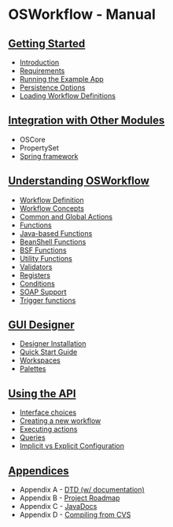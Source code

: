 # OSWorkflow - Manual

## [Getting Started](getting_started/getting_started.md)

* [Introduction](getting_started/introduction.md)
* [Requirements](getting_started/requirements.md)
* [Running the Example App](getting_started/running_the_example_app.md)
* [Persistence Options](getting_started/persistence_options.md)
* [Loading Workflow Definitions](getting_started/loading_workflow_definitions.md)

## [Integration with Other Modules](integration_with_other_modules/integration_with_other_modules.md)

* OSCore
* PropertySet
* [Spring framework](spring_framework.md)

## [Understanding OSWorkflow](understanding_osworkflow/understanding_osworkflow.md)

* [Workflow Definition](understanding_osworkflow/workflow_definition.md)
* [Workflow Concepts](understanding_osworkflow/workflow_concepts.md)
* [Common and Global Actions](understanding_osworkflow/common_and_global_actions.md)
* [Functions](understanding_osworkflow/functions.md)
* [Java-based Functions](understanding_osworkflow/java-based_functions.md)
* [BeanShell Functions](understanding_osworkflow/beanshell_functions.md)
* [BSF Functions](understanding_osworkflow/bsf_functions.md)
* [Utility Functions](understanding_osworkflow/utility_functions.md)
* [Validators](understanding_osworkflow/validators.md)
* [Registers](understanding_osworkflow/registers.md)
* [Conditions](understanding_osworkflow/conditions.md)
* [SOAP Support](understanding_osworkflow/soap_support.md)
* [Trigger functions](understanding_osworkflow/trigger_functions.md)

## [GUI Designer](gui_designer/gui_designer.md)

* [Designer Installation](gui_designer/designer_installation.md)
* [Quick Start Guide](gui_designer/quick_start_guide.md)
* [Workspaces](gui_designer/workspaces.md)
* [Palettes](gui_designer/palettes.md)

## [Using the API](using_the_api/using_the_api.md)

* [Interface choices](using_the_api/interface_choices.md)
* [Creating a new workflow](using_the_api/creating_a_new_workflow.md)
* [Executing actions](using_the_api/executing_actions.md)
* [Queries](using_the_api/queries.md)
* [Implicit vs Explicit Configuration](using_the_api/implicit_vs_explicit_configuration.md)

## [Appendices](appendices/appendices.md)

* Appendix A - [DTD (w/ documentation)](http://www.opensymphony.com/osworkflow/workflow_2_7.dtd)
* Appendix B - [Project Roadmap](http://jira.opensymphony.com/secure/BrowseProject.jspa?id=10004&report=roadmap)
* Appendix C - [JavaDocs](http://www.opensymphony.com/osworkflow/api/index.html)
* Appendix D - [Compiling from CVS](appendices/compiling_from_cvs.md)